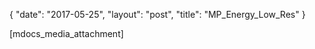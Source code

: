 {
   "date": "2017-05-25",
   "layout": "post",
   "title": "MP_Energy_Low_Res"
}

[mdocs_media_attachment]